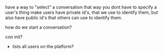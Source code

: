 
have a way to "select" a conversation
that way you dont have to specify a user's thing
make users have private id's, that we use to identify them, but also have
public id's that others can use to identify them. 

how do we start a conversation?


con init?
- lists all users on the platform?
